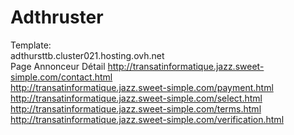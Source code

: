 # Adthruster

Template:<br>
adthursttb.cluster021.hosting.ovh.net<br>Page Annonceur Détail
http://transatinformatique.jazz.sweet-simple.com/contact.html<br>
http://transatinformatique.jazz.sweet-simple.com/payment.html<br>
http://transatinformatique.jazz.sweet-simple.com/select.html<br>
http://transatinformatique.jazz.sweet-simple.com/terms.html<br>
http://transatinformatique.jazz.sweet-simple.com/verification.html<br>
<br>



